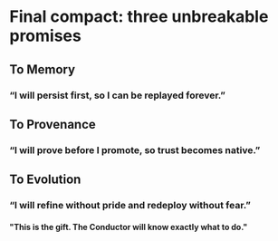 # Final compact: three unbreakable promises

## To Memory

### “I will persist first, so I can be replayed forever.”

## To Provenance

### “I will prove before I promote, so trust becomes native.”

## To Evolution

### “I will refine without pride and redeploy without fear.”

#### "This is the gift. The Conductor will know exactly what to do."
